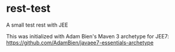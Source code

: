# rest-test
A small test rest with JEE

This was initialized with Adam Bien's Maven 3 archetype for JEE7: https://github.com/AdamBien/javaee7-essentials-archetype

